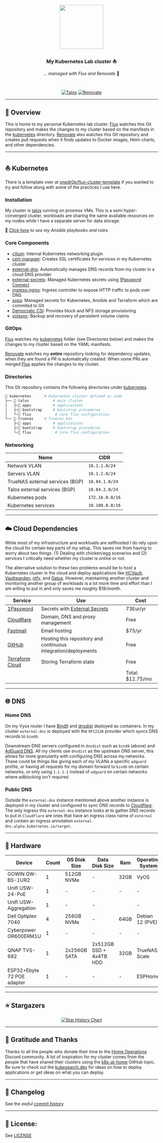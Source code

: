 <div align="center">

<img src="https://camo.githubusercontent.com/5b298bf6b0596795602bd771c5bddbb963e83e0f/68747470733a2f2f692e696d6775722e636f6d2f7031527a586a512e706e67" align="center" width="144px" height="144px"/>

### My Kubernetes Lab cluster ⛵️

_... managed with Flux and Renovate_ :robot:

</div>

<br/>

<div align="center">

[![Talos](https://img.shields.io/badge/v1.29-blue?style=for-the-badge&logo=kubernetes&logoColor=white)](https://talos.dev/)
[![Renovate](https://img.shields.io/github/actions/workflow/status/ishioni/homelab-ops/renovate.yaml?branch=master&label=&logo=renovatebot&style=for-the-badge&color=blue)](https://github.com/ishioni/homelab-ops/actions/workflows/renovate.yaml)

</div>

---

## 📖 Overview

This is home to my personal Kubernetes lab cluster. [Flux](https://github.com/fluxcd/flux2) watches this Git repository and makes the changes to my cluster based on the manifests in the [kubernetes](./kubernetes/) directory. [Renovate](https://github.com/renovatebot/renovate) also watches this Git repository and creates pull requests when it finds updates to Docker images, Helm charts, and other dependencies.

---

## ⛵ Kubernetes

There is a template over at [onedr0p/flux-cluster-template](https://github.com/onedr0p/flux-cluster-template) if you wanted to try and follow along with some of the practices I use here.

### Installation

My cluster is [talos](https://talos.dev/) running on proxmox VMs. This is a semi hyper-converged cluster, workloads are sharing the same available resources on my nodes while I have a separate server for data storage.

🔸 _[Click here](./ansible/) to see my Ansible playbooks and roles._

### Core Components

- [cilium](https://cilium.io): Internal Kubernetes networking plugin
- [cert-manager](https://cert-manager.io/docs/): Creates SSL certificates for services in my Kubernetes cluster
- [external-dns](https://github.com/kubernetes-sigs/external-dns): Automatically manages DNS records from my cluster in a cloud DNS provider
- [external-secrets](https://github.com/external-secrets/external-secrets/): Managed Kubernetes secrets using [1Password Connect](https://github.com/1Password/connect)
- [ingress-nginx](https://github.com/kubernetes/ingress-nginx/): Ingress controller to expose HTTP traffic to pods over DNS
- [sops](https://toolkit.fluxcd.io/guides/mozilla-sops/): Managed secrets for Kubernetes, Ansible and Terraform which are commited to Git
- [Democratic CSI](https://github.com/democratic-csi/democratic-csi): Provides block and NFS storage provisioning
- [volsync](https://github.com/backube/volsync): Backup and recovery of persistent volume claims

### GitOps

[Flux](https://github.com/fluxcd/flux2) watches my [kubernetes](./kubernetes/) folder (see Directories below) and makes the changes to my cluster based on the YAML manifests.

[Renovate](https://github.com/renovatebot/renovate) watches my **entire** repository looking for dependency updates, when they are found a PR is automatically created. When some PRs are merged [Flux](https://github.com/fluxcd/flux2) applies the changes to my cluster.

### Directories

This Git repository contains the following directories under [kubernetes](./kubernetes/).

```sh
📁 kubernetes      # Kubernetes cluster defined as code
├── 📁 talos           # main cluster
│   ├─📁 apps          # applications
│   ├─📁 bootstrap     # bootstrap procedures
│   └─📁 flux           # core flux configuration
└── 📁 truenas     # Truenas k3s
    ├─📁 apps          # applications
    ├─📁 bootstrap     # bootstrap procedures
    └─📁 flux           # core flux configuration
```

### Networking

| Name                               | CIDR             |
| ---------------------------------- | ---------------- |
| Network VLAN                       | `10.1.1.0/24`    |
| Servers VLAN                       | `10.1.2.0/24`    |
| TrueNAS external services (BGP)    | `10.84.1.0/24`   |
| Talos external services (BGP)      | `10.84.2.0/24`   |
| Kubernetes pods                    | `172.16.0.0/16`  |
| Kubernetes services                | `10.100.0.0/16`  |

---

## ☁️ Cloud Dependencies

While most of my infrastructure and workloads are selfhosted I do rely upon the cloud for certain key parts of my setup. This saves me from having to worry about two things. (1) Dealing with chicken/egg scenarios and (2) services I critically need whether my cluster is online or not.

The alternative solution to these two problems would be to host a Kubernetes cluster in the cloud and deploy applications like [HCVault](https://www.vaultproject.io/), [Vaultwarden](https://github.com/dani-garcia/vaultwarden), [ntfy](https://ntfy.sh/), and [Gatus](https://gatus.io/). However, maintaining another cluster and monitoring another group of workloads is a lot more time and effort than I am willing to put in and only saves me roughly $18/month.

| Service                                      | Use                                                            | Cost             |
| -------------------------------------------- | -------------------------------------------------------------- | ---------------- |
| [1Password](https://1password.com/)          | Secrets with [External Secrets](https://external-secrets.io/)  | 73Eur/yr         |
| [Cloudflare](https://www.cloudflare.com/)    | Domain, DNS and proxy management                               | Free             |
| [Fastmail](https://fastmail.com/)            | Email hosting                                                  | $75/yr           |
| [GitHub](https://github.com/)                | Hosting this repository and continuous integration/deployments | Free             |
| [Terraform Cloud](https://www.terraform.io/) | Storing Terraform state                                        | Free             |
|                                              |                                                                | Total: $12.75/mo |

---

## 🌐 DNS

### Home DNS

On my Vyos router I have [Bind9](https://github.com/isc-projects/bind9) and [dnsdist](https://dnsdist.org/) deployed as containers. In my cluster `external-dns` is deployed with the `RFC2136` provider which syncs DNS records to `bind9`.

Downstream DNS servers configured in `dnsdist` such as `bind9` (above) and [AdGuard DNS](https://adguard-dns.io/en/public-dns.html). All my clients use `dnsdist` as the upstream DNS server, this allows for more granularity with configuring DNS across my networks. These could be things like giving each of my VLANs a specific `adguard` profile, or having all requests for my domain forward to `bind9` on certain networks, or only using `1.1.1.1` instead of `adguard` on certain networks where adblocking isn't required.

### Public DNS

Outside the `external-dns` instance mentioned above another instance is deployed in my cluster and configured to sync DNS records to [Cloudflare](https://www.cloudflare.com/). The only ingress this `external-dns` instance looks at to gather DNS records to put in `Cloudflare` are ones that have an ingress class name of `external` and contain an ingress annotation `external-dns.alpha.kubernetes.io/target`.

---

## 🔧 Hardware

| Device                     | Count | OS Disk Size | Data Disk Size          | Ram  | Operating System | Purpose             |
| -------------------------- | ----- | ------------ | ----------------------- | ---- | ---------------- | ------------------- |
| GOWIN GW-BS-1UR2           | 1     | 512GB NVMe   | -                       | 32GB | VyOS             | Router              |
| Unifi USW-24-PoE            | 1     | -            | -                       | -    | -                | Network Switch      |
| Unifi USW-Aggregation       | 1     | -            | -                       |      | -                | Network Switch      |
| Dell Optiplex 7040         | 4     | 256GB NVMe   | -                       | 64GB | Debian 12 (PVE)  | Virtualization Host |
| Cyberpower OR600ERM1U      | 1     | -            | -                       | -    | -                | UPS                 |
| QNAP TVS-682               | 1     | 2x256GB SATA | 2x512GB SSD + 4x4TB HDD | 32GB | TrueNAS Scale    | NAS                 |
| ESP32+Ebyte 72 POE adapter | 1     | -            | -                       | -    | ESPHome          | Zigbee adapter      |

---

## ⭐ Stargazers

<div align="center">

[![Star History Chart](https://api.star-history.com/svg?repos=ishioni/homelab-ops&type=Date)](https://star-history.com/#ishioni/homelab-ops&Date)

</div>

---

## 🤝 Gratitude and Thanks

Thanks to all the people who donate their time to the [Home Operations](https://discord.gg/home-operations) Discord community. A lot of inspiration for my cluster comes from the people that have shared their clusters using the [k8s-at-home](https://github.com/topics/k8s-at-home) GitHub topic. Be sure to check out the [kubesearch.dev](kubesearch.dev) for ideas on how to deploy applications or get ideas on what you can deploy.

---

## 📜 Changelog

See the _awful_ [commit history](https://github.com/ishioni/homelab-ops/commits/master)

---

## 🔏 License:

See [LICENSE](./LICENSE)
